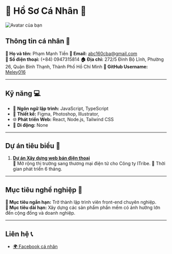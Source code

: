 # 🌟 Hồ Sơ Cá Nhân 🌟

![Avatar của bạn](https://img.favpng.com/8/8/10/misty-pok-mon-go-pok-mon-yellow-psyduck-png-favpng-K1jbQreaDyhRC2mD26rmEjvUN.jpg) <!-- Thay đường dẫn bằng ảnh đại diện của bạn -->

## Thông tin cá nhân 📝

**👤 Họ và tên:** Phạm Mạnh Tiền
**📧 Email:** [abc160cba@gmail.com](mailto:abc160cba@gmail.com)  
**📱 Số điện thoại:** (+84) 0947315814 
**🏠 Địa chỉ:** 272/5 Đinh Bộ Lĩnh, Phường 26, Quận Bình Thạnh, Thành Phố Hồ Chí Minh
**🐙 GitHub Username:** [Meley016](https://github.com/Meley016)

---

## Kỹ năng 💻

- 🔧 **Ngôn ngữ lập trình:** JavaScript, TypeScript
- 🎨 **Thiết kế:** Figma, Photoshop, Illustrator,   
- 🌐 **Phát triển Web:** React, Node.js, Tailwind CSS  
- 📱 **Di động:** None 

---

## Dự án tiêu biểu 🚀

1. **[Dự án Xây dựng web bán điện thoại](https://i-tribe.vercel.app/)**  
   🔹   Mở rộng thị trường sang thương mại điện tử cho Công ty ITribe.
   🔹  Thời gian phát triển 6 tháng.
---

## Mục tiêu nghề nghiệp 🎯

**🌱 Mục tiêu ngắn hạn:** Trở thành lập trình viên front-end chuyên nghiệp.  
**🚀 Mục tiêu dài hạn:** Xây dựng các sản phẩm phần mềm có ảnh hưởng lớn đến cộng đồng và doanh nghiệp.

---

## Liên hệ 📞

- [🌍 Facebook cá nhân](https://www.facebook.com/profile.php?id=100012869117734)  
